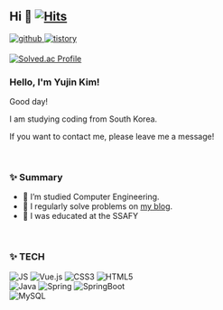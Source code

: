 
## Hi 👋  [![Hits](https://hits.seeyoufarm.com/api/count/incr/badge.svg?url=https%3A%2F%2Fgithub.com%2Fuuuuujin63&count_bg=%23F78BC8&title_bg=%23555555&icon=&icon_color=%23F59E9E&title=hits&edge_flat=false)](https://hits.seeyoufarm.com)
  

<a href="https://github.com/uuuuujin63" target="_blank">
<img src=https://img.shields.io/badge/github-%2324292e.svg?&style=for-the-badge&logo=github&logoColor=white alt=github style="margin-bottom: 5px;" />
</a>
<a href="https://jainn.tistory.com/" target="_blank">
<img src=https://img.shields.io/badge/blog-bloglovin%20.svg?style=for-the-badge&logo=Bloglovin&logoColor=white&color=000000 alt=tistory style="margin-bottom: 5px;"/>
</a>
  

[![Solved.ac Profile](http://mazassumnida.wtf/api/v2/generate_badge?boj=yjkim0122)](https://solved.ac/yjkim0122/)

### Hello, I'm Yujin Kim!

Good day!

I am studying coding from South Korea.

If you want to contact me, please leave me a message!
 
<br/>




### ✨ Summary

- 🔭 I’m studied Computer Engineering. 
- 📝 I regularly solve problems on [my blog](https://jainn.tistory.com).  
- 🌱 I was educated at the SSAFY

<br/>  

### ✨ TECH

![JS](https://img.shields.io/badge/JavaScript-F7DF1E?style=flat-square&logo=JavaScript&logoColor=black)
![Vue.js](https://img.shields.io/badge/Vue.js-4FC08D?style=flat-square&logo=Vue.js&logoColor=black)
![CSS3](https://img.shields.io/badge/CSS3-1572B6?style=flat-square&logo=CSS3&logoColor=black)
![HTML5](https://img.shields.io/badge/HTML5-E34F26?style=flat-square&logo=HTML5&logoColor=black)
<br>
![Java](https://img.shields.io/badge/Java-007396?style=flat-square&logo=Java&logoColor=black)
![Spring](https://img.shields.io/badge/Spring-6DB33F?style=flat-square&logo=Spring&logoColor=black)
![SpringBoot](https://img.shields.io/badge/SpringBoot-6DB33F?style=flat-square&logo=SpringBoot&logoColor=black)
<br>
![MySQL](https://img.shields.io/badge/MySQL-4479A1?style=flat-square&logo=MySQL&logoColor=black)
<!--
**uuuuujin63/uuuuujin63** is a ✨ _special_ ✨ repository because its `README.md` (this file) appears on your GitHub profile.

Here are some ideas to get you started:

- 🔭 I’m currently working on ...
- 🌱 I’m currently learning ...
- 👯 I’m looking to collaborate on ...
- 🤔 I’m looking for help with ...
- 💬 Ask me about ...
- 📫 How to reach me: ...
- 😄 Pronouns: ...
- ⚡ Fun fact: ...
-->
